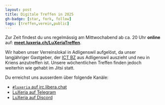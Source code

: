 ```yaml
---
layout: post
title: Digitale Treffen in 2025
gh-badge: [star, fork, follow]
tags: [treffen,verein,public]
---
```


Zur Zeit findest du uns regelmässig am Mittwochabend ab ca. 20 Uhr **online** auf: **[meet.luxeria.ch/LuXeriaTreffen](https://meet.luxeria.ch/LuXeriaTreffen)**. 

Wir haben unser Verreinslokal in Adligenswil aufgelöst, da unser langjähriger
Gastgeber, der [ICT BZ](https://www.ict-bz.ch/) aus Adligenswil auszieht
und neu in Kriens anzutreffen ist. Unsere wöchentlichen Treffen finden jedoch
weiterhin wie gehabt im Jitsi statt.

Du erreichst uns ausserdem über folgende Kanäle:

<ul>
  <li>
    <a href="https://kiwiirc.com/client/irc.libera.chat/?theme=cli#luxeria">
      <code>#luxeria</code> auf irc.libera.chat
    </a>
  </li>
  <li>
    <a href="https://t.me/luxeria_irc">
      LuXeria auf Telegram
    </a>
  </li>
    <li>
    <a href="https://discord.gg/PTfjtq53pr">
      LuXeria auf Discord
    </a>
  </li>
</ul>
